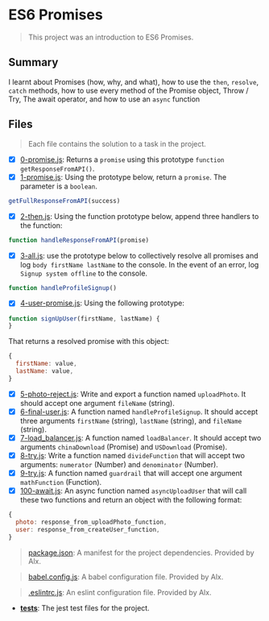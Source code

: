 # ES6 Promises

> This project was an introduction to ES6 Promises.

## Summary

I learnt about Promises (how, why, and what), how to use the `then`, `resolve`, `catch` methods, how to use every method of the Promise object, Throw / Try, The await operator, and how to use an `async` function

## Files

> Each file contains the solution to a task in the project.

- [x] [0-promise.js](https://github.com/Ebube-Ochemba/alx-backend-javascript/blob/main/0x01-ES6_promise/0-promise.js): Returns a `promise` using this prototype `function getResponseFromAPI()`.
- [x] [1-promise.js](https://github.com/Ebube-Ochemba/alx-backend-javascript/blob/main/0x01-ES6_promise/1-promise.js): Using the prototype below, return a `promise`. The parameter is a `boolean`.
```js
getFullResponseFromAPI(success)
```
- [x] [2-then.js](https://github.com/Ebube-Ochemba/alx-backend-javascript/blob/main/0x01-ES6_promise/2-then.js): Using the function prototype below, append three handlers to the function:
```js
function handleResponseFromAPI(promise)
```
- [x] [3-all.js](https://github.com/Ebube-Ochemba/alx-backend-javascript/blob/main/0x01-ES6_promise/3-all.js): use the prototype below to collectively resolve all promises and log `body firstName lastName` to the console. In the event of an error, log `Signup system offline` to the console.
```js
function handleProfileSignup()
```
- [x] [4-user-promise.js](https://github.com/Ebube-Ochemba/alx-backend-javascript/blob/main/0x01-ES6_promise/4-user-promise.js): Using the following prototype:
```js
function signUpUser(firstName, lastName) {
}
```
That returns a resolved promise with this object:
```js
{
  firstName: value,
  lastName: value,
}
```
- [x] [5-photo-reject.js](https://github.com/Ebube-Ochemba/alx-backend-javascript/blob/main/0x01-ES6_promise/5-photo-reject.js): Write and export a function named `uploadPhoto`. It should accept one argument `fileName` (string).
- [x] [6-final-user.js](https://github.com/Ebube-Ochemba/alx-backend-javascript/blob/main/0x01-ES6_promise/6-final-user.js): A function named `handleProfileSignup`.  It should accept three arguments `firstName` (string), `lastName` (string), and `fileName` (string).
- [x] [7-load_balancer.js](https://github.com/Ebube-Ochemba/alx-backend-javascript/blob/main/0x01-ES6_promise/7-load_balancer.js): A function named `loadBalancer`. It should accept two arguments `chinaDownload` (Promise) and `USDownload` (Promise).
- [x] [8-try.js](https://github.com/Ebube-Ochemba/alx-backend-javascript/blob/main/0x01-ES6_promise/8-try.js): Write a function named `divideFunction` that will accept two arguments: `numerator` (Number) and `denominator` (Number).
- [x] [9-try.js](https://github.com/Ebube-Ochemba/alx-backend-javascript/blob/main/0x01-ES6_promise/9-try.js): A function named `guardrail` that will accept one argument `mathFunction` (Function).
- [x] [100-await.js](https://github.com/Ebube-Ochemba/alx-backend-javascript/blob/main/0x01-ES6_promise/100-await.js): An async function named `asyncUploadUser` that will call these two functions and return an object with the following format:
```js
{
  photo: response_from_uploadPhoto_function,
  user: response_from_createUser_function,
}
```

> [package.json](./package.json): A manifest for the project dependencies. Provided by Alx.

> [babel.config.js](./babel.config.js): A babel configuration file. Provided by Alx.

> [.eslintrc.js](./.eslintrc.js): An eslint configuration file. Provided by Alx.

- [__tests__](./__tests__): The jest test files for the project.
